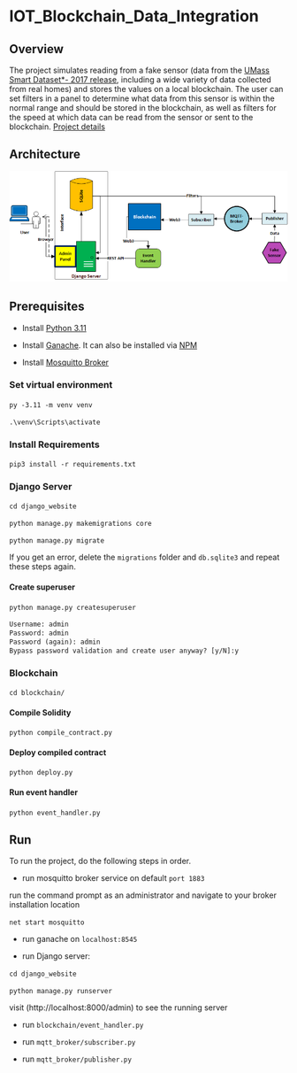 # IOT_Blockchain_Data_Integration

## Overview

The project simulates reading from a fake sensor (data from the [UMass Smart Dataset*- 2017 release](https://traces.cs.umass.edu/index.php/Smart/Smart), including a wide variety of data collected from real homes) and stores the values on a local blockchain. The user can set filters in a panel to determine what data from this sensor is within the normal range and should be stored in the blockchain, as well as filters for the speed at which data can be read from the sensor or sent to the blockchain.
[Project details](docs-img%2Fsensor_data_integration.pdf)

## Architecture
<p align="center">
  <img src="docs_imgs/architecture.png" width="600">
</p>

## Prerequisites

- Install [Python 3.11](https://www.python.org/downloads/)

- Install [Ganache](https://trufflesuite.com/ganache/). It can also be installed via [NPM](https://docs.nethereum.com/en/latest/ethereum-and-clients/ganache-cli/)

- Install [Mosquitto Broker](https://mosquitto.org/download/)

### Set virtual environment

`py -3.11 -m venv venv`

`.\venv\Scripts\activate`

### Install Requirements

`pip3 install -r requirements.txt`

### Django Server

`cd django_website`

`python manage.py makemigrations core`

`python manage.py migrate`

If you get an error, delete the `migrations` folder and `db.sqlite3` and repeat these steps again.

#### Create superuser

`python manage.py createsuperuser`

    Username: admin
    Password: admin
    Password (again): admin
    Bypass password validation and create user anyway? [y/N]:y

### Blockchain

`cd blockchain/`

#### Compile Solidity

`python compile_contract.py`

#### Deploy compiled contract

`python deploy.py`

#### Run event handler

`python event_handler.py`

## Run

To run the project, do the following steps in order.

- run mosquitto broker service on default `port 1883`

run the command prompt as an administrator and
navigate to your broker installation location

`net start mosquitto`

- run ganache on `localhost:8545`

- run Django server:

`cd django_website`

`python manage.py runserver`

 visit (http://localhost:8000/admin) to see the running server

- run `blockchain/event_handler.py` 

- run `mqtt_broker/subscriber.py` 

- run `mqtt_broker/publisher.py`